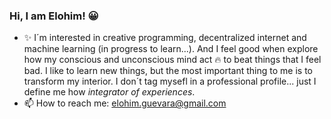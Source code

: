 ### Hi, I am Elohim! 😀
- ✨ I´m interested in creative programming, decentralized internet and machine learning (in progress to learn...). And I feel good when explore how my conscious and unconscious  mind act 🔥 to beat things that I feel bad. I like to learn new things, but the most important thing to me is to transform my interior. I don´t tag mysefl in a professional profile... just I define me how _integrator of experiences_. 
- 📫 How to reach me: elohim.guevara@gmail.com


<!--
**elohimgv/elohimgv** is a ✨ _special_ ✨ repository because its `README.md` (this file) appears on your GitHub profile.

Here are some ideas to get you started:

- 🔭 I’m currently working on ...
- 🌱 I’m currently learning ...
- 👯 I’m looking to collaborate on ...
- 🤔 I’m looking for help with ...
- 💬 Ask me about ...
- 📫 How to reach me: ...
- 😄 Pronouns: ...
- ⚡ Fun fact: ...
-->
